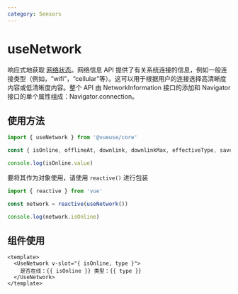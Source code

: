 ```yaml
---
category: Sensors
---
```


# useNetwork

响应式地获取 [网络状态](https://developer.mozilla.org/en-US/docs/Web/API/Network_Information_API)。网络信息 API 提供了有关系统连接的信息，例如一般连接类型（例如，“wifi”，“cellular”等）。这可以用于根据用户的连接选择高清晰度内容或低清晰度内容。整个 API 由 NetworkInformation 接口的添加和 Navigator 接口的单个属性组成：Navigator.connection。

## 使用方法

```js
import { useNetwork } from '@vueuse/core'

const { isOnline, offlineAt, downlink, downlinkMax, effectiveType, saveData, type } = useNetwork()

console.log(isOnline.value)
```

要将其作为对象使用，请使用 `reactive()` 进行包装

```js
import { reactive } from 'vue'

const network = reactive(useNetwork())

console.log(network.isOnline)
```

## 组件使用

```vue
<template>
  <UseNetwork v-slot="{ isOnline, type }">
    是否在线：{{ isOnline }} 类型：{{ type }}
  </UseNetwork>
</template>
```
